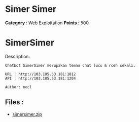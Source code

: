 # Simer Simer

**Category** : Web Exploitation
**Points** : 500

# SimerSimer

Description:

```
Chatbot SimerSimer merupakan teman chat lucu & rceh sekali.

URL : http://103.185.53.181:1812
API : http://103.185.53.181:1204

Author: necl
```


## Files : 
 - [simersimer.zip](./simersimer.zip)


